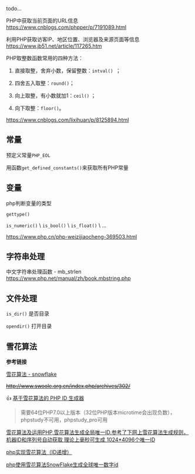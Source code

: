 todo...



PHP中获取当前页面的URL信息  
https://www.cnblogs.com/phpper/p/7191089.html



利用PHP获取访客IP、地区位置、浏览器及来源页面等信息  
https://www.jb51.net/article/117265.htm



PHP取整数函数常用的四种方法：

1. 直接取整，舍弃小数，保留整数：`intval() `；

2. 四舍五入取整：`round()`； 

3. 向上取整，有小数就加1：`ceil()` ；

4. 向下取整：`floor()`。



https://www.cnblogs.com/lixihuan/p/8125894.html



## 常量

预定义常量`PHP_EOL`

用函数`get_defined_constants()`来获取所有PHP常量



## 变量

php判断变量的类型

`gettype()`

`is_numeric()` \ `is_bool()` \ `is_float()` \ ...

https://www.php.cn/php-weizijiaocheng-369503.html

 

## 字符串处理

中文字符串处理函数 - mb_strlen  
https://www.php.net/manual/zh/book.mbstring.php



## 文件处理

`is_dir()`	是否目录

`opendir()`	打开目录



## 雪花算法

**参考链接**

[雪花算法 - snowflake](https://www.ucloud.cn/yun/29788.html)

~~http://www.swoole.org.cn/index.php/archives/302/~~

:thumbsup: [基于雪花算法的 PHP ID 生成器](https://learnku.com/articles/32575)

> 需要64位PHP7.0以上版本（32位PHP版本microtime会出现负数），phpstudy不可用，phpstudy_pro可用

[雪花算法及运用PHP,雪花算法生成全局唯一ID,参考了下网上雪花算法生成规则，机器ID和序列号自动获取 理论上毫秒可生成 1024*4096个唯一ID](https://blog.csdn.net/z_wen_quan/article/details/90230282)

[php实现雪花算法（ID递增）](http://www.manongjc.com/detail/9-lrqizvaqnabbigk.html)

[php使用雪花算法SnowFlake生成全球唯一数字id](http://www.zhuyanjun.cn/blog/backend/1074.html)

